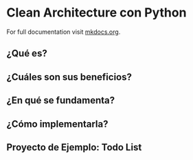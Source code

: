 # Clean Architecture con Python

For full documentation visit [mkdocs.org](http://mkdocs.org).

## ¿Qué es?

## ¿Cuáles son sus beneficios?

## ¿En qué se fundamenta?

## ¿Cómo implementarla?

## Proyecto de Ejemplo: Todo List

